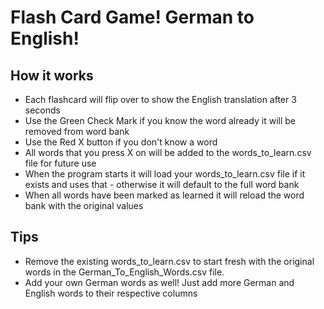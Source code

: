 # Flash Card Game! German to English!

## How it works
- Each flashcard will flip over to show the English translation after 3 seconds
- Use the Green Check Mark if you know the word already it will be removed from word bank
- Use the Red X button if you don't know a word
- All words that you press X on will be added to the words_to_learn.csv file for future use
- When the program starts it will load your words_to_learn.csv file if it exists and uses that - otherwise it will default to the full word bank
- When all words have been marked as learned it will reload the word bank with the original values

## Tips
- Remove the existing words_to_learn.csv to start fresh with the original words in the German_To_English_Words.csv file.
- Add your own German words as well! Just add more German and English words to their respective columns